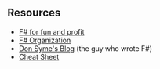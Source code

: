 ## Resources

* [F# for fun and profit](https://fsharpforfunandprofit.com)
* [F# Organization](http://fsharp.org)
* [Don Syme's Blog](https://blogs.msdn.microsoft.com/dsyme/) (the guy who wrote F#)
* [Cheat Sheet](http://dungpa.github.io/fsharp-cheatsheet/)